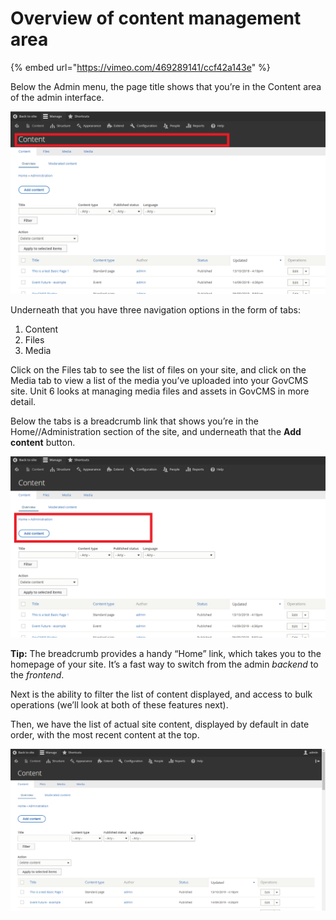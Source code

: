 # Overview of content management area

{% embed url="https://vimeo.com/469289141/ccf42a143e" %}

Below the Admin menu, the page title shows that you’re in the Content area of the admin interface.

![](../.gitbook/assets/11%20%282%29.png)

Underneath that you have three navigation options in the form of tabs:

1. Content
2. Files
3. Media

Click on the Files tab to see the list of files on your site, and click on the Media tab to view a list of the media you’ve uploaded into your GovCMS site. Unit 6 looks at managing media files and assets in GovCMS in more detail.

Below the tabs is a breadcrumb link that shows you’re in the Home//Administration section of the site, and underneath that the **Add content** button.

![](../.gitbook/assets/12%20%282%29%20%282%29.png)

**Tip:** The breadcrumb provides a handy “Home” link, which takes you to the homepage of your site. It’s a fast way to switch from the admin _backend_ to the _frontend_.

Next is the ability to filter the list of content displayed, and access to bulk operations \(we’ll look at both of these features next\).

Then, we have the list of actual site content, displayed by default in date order, with the most recent content at the top.

![](../.gitbook/assets/13%20%282%29%20%282%29.png)

### 

